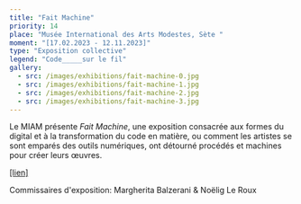 ```yaml
---
title: "Fait Machine"
priority: 14
place: "Musée International des Arts Modestes, Sète "
moment: "[17.02.2023 - 12.11.2023]"
type: "Exposition collective"
legend: "Code_____sur le fil"
gallery:
  - src: /images/exhibitions/fait-machine-0.jpg
  - src: /images/exhibitions/fait-machine-1.jpg
  - src: /images/exhibitions/fait-machine-2.jpg
  - src: /images/exhibitions/fait-machine-3.jpg
---
```


Le MIAM présente _Fait Machine_, une exposition consacrée aux formes du digital et à la transformation du code en matière, ou comment les artistes se sont emparés des outils numériques, ont détourné procédés et machines pour créer leurs œuvres.

[[lien]](https://miam.org/exposition-fait-machine/)

Commissaires d'exposition: Margherita Balzerani & Noëlig Le Roux
